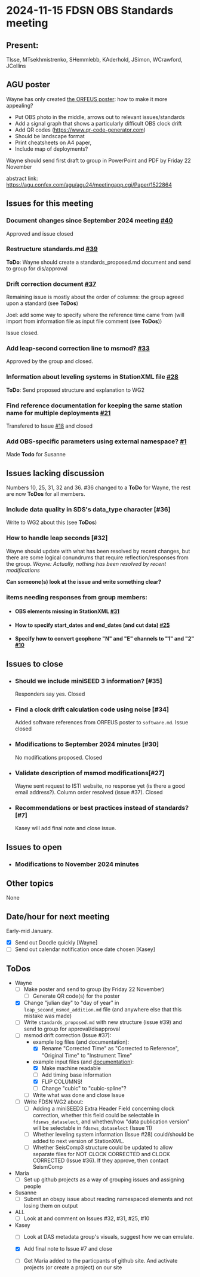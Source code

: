 # 2024-11-15 FDSN OBS Standards meeting

## Present: 
TIsse, MTsekhmistrenko, SHemmlebb, KAderhold, JSimon, WCrawford, JCollins


## AGU poster
Wayne has only created [the ORFEUS poster](https://github.com/FDSN/OBS-standards/blob/main/other/2024.11_MarineStandards.pdf): how to make it more appealing?
- Put OBS photo in the middle, arrows out to relevant issues/standards
- Add a signal graph that shows a particularly difficult OBS clock drift
- Add QR codes (https://www.qr-code-generator.com)
- Should be landscape format
- Print cheatsheets on A4 paper, 
- Include map of deployments?

Wayne should send first draft to group in PowerPoint and PDF by Friday 22 November

abstract link: https://agu.confex.com/agu/agu24/meetingapp.cgi/Paper/1522864


## Issues for this meeting

### Document changes since September 2024 meeting [#40](https://github.com/FDSN/OBS-standards/issues/40)
Approved and issue closed

### Restructure standards.md [#39](https://github.com/FDSN/OBS-standards/issues/39)
**ToDo**: Wayne should create a standards_proposed.md document and send to group for dis/approval

### Drift correction document [#37](https://github.com/FDSN/OBS-standards/issues/37)

Remaining issue is mostly about the order of columns: the group agreed upon a standard (see **ToDos**)

Joel: add some way to specify where the reference time came from (will import from information file as input file comment (see **ToDos**))

Issue closed.

### Add leap-second correction line to msmod? [#33](https://github.com/FDSN/OBS-standards/issues/33)

Approved by the group and closed.

### Information about leveling systems in StationXML file [#28](https://github.com/FDSN/OBS-standards/issues/28)

**ToDo**: Send proposed structure and explanation to WG2

### Find reference documentation for keeping the same station name for multiple deployments [#21](https://github.com/FDSN/OBS-standards/issues/21)

Transfered to Issue [#18](https://github.com/FDSN/OBS-standards/issues/18) and closed

### Add OBS-specific parameters using external namespace? [#1](https://github.com/FDSN/OBS-standards/issues/1)

Made **Todo** for Susanne

## Issues lacking discussion

Numbers 10, 25, 31, 32 and 36.  #36 changed to a **ToDo** for Wayne, the rest are now **ToDos** for all members.

### Include data quality in SDS's data_type character [#36]

Write to WG2 about this (see **ToDos**)

### How to handle leap seconds [#32]

Wayne should update with what has been resolved by recent changes, but there are some logical conundrums that require reflection/responses from the group.  *Wayne: Actually, nothing has been resolved by recent modifications*

**Can someone(s) look at the issue and write something clear?**

### items needing responses from group members:
- #### OBS elements missing in StationXML [#31](https://github.com/FDSN/OBS-standards/issues/31)
- #### How to specify start_dates and end_dates (and cut data) [#25](https://github.com/FDSN/OBS-standards/issues/25)
- #### Specify how to convert geophone "N" and "E" channels to "1" and "2" [#10](https://github.com/FDSN/OBS-standards/issues/10)


## Issues to close

- ### Should we include miniSEED 3 information? [#35]
  Responders say yes.  Closed
- ### Find a clock drift calculation code using noise [#34]
  Added software references from ORFEUS poster to ``software.md``.  Issue closed
- ### Modifications to September 2024 minutes [#30]
  No modifications proposed.  Closed
- ### Validate description of msmod modifications[#27]
  Wayne sent request to ISTI website, no response yet (is there a good email address?).  Column order resolved (issue #37).  Closed
- ### Recommendations or best practices instead of standards? [#7]
  Kasey will add final note and close issue. 

## Issues to open

- ### Modifications to November 2024 minutes

## Other topics

None

## Date/hour for next meeting

Early-mid January.

- [X] Send out Doodle quickly [Wayne]
- [ ] Send out calendar notification once date chosen [Kasey]

## ToDos

- Wayne
    - [ ] Make poster and send to group (by Friday 22 November)
        - [ ] Generate QR code(s) for the poster
    - [X] Change "julian day" to "day of year" in `leap_second_msmod_addition.md` file (and anywhere else that this mistake was made)
    - [ ] Write `standards_proposed.md` with new structure (issue #39) and send to group for approval/disapproval
    - [ ] msmod drift correction (Issue #37):
        - example log files (and documentation):
            - [X] Rename "Corrected Time" as "Corrected to Reference", "Original Time" to "Instrument Time"
        - example input files (and [documentation](https://github.com/FDSN/OBS-standards/blob/main/other/msmod_drift_addition.md)):
            - [X] Make machine readable
            - [ ] Add timing base information
            - [X] FLIP COLUMNS!
            - [ ] Change "cubic" to "cubic-spline"?
        - [ ] Write what was done and close Issue
    - [ ]  Write FDSN WG2 about:
        - [ ] Adding a miniSEED3 Extra Header Field concerning clock correction, whether this field could be selectable in ```fdsnws_dataselect```, and whether/how "data publication version" will be selectable in ```fdsnws_dataselect``` (Issue 11)
        - [ ] Whether leveling system information (Issue #28) could/should be added to next version of StationXML.
        - [ ] Whether SeisComp3 structure could be updated to allow separate files for NOT CLOCK CORRECTED and CLOCK CORRECTED (Issue #36).  If they approve, then contact SeismComp
- Maria
    - [ ] Set up github projects as a way of grouping issues and assigning people
- Susanne
    - [ ] Submit an obspy issue about reading namespaced elements and not losing them on output
- ALL
    - [ ] Look at and comment on Issues #32, #31, #25, #10
- Kasey
    - [ ] Look at DAS metadata group's visuals, suggest how we can emulate.
    - [X] Add final note to Issue #7 and close
    - [ ] Get Maria added to the particpants of github site.  And activate projects (or create a project) on our site

